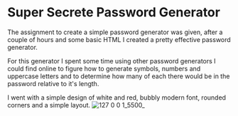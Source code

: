 # Super Secrete Password Generator
 The assignment to create a simple password generator was given, after a couple
 of hours and some basic HTML I created a pretty effective password generator.
 
 For this generator I spent some time using other password generators I could find
 online to figure how to generate symbols, numbers and uppercase letters and to
 determine how many of each there would be in the password relative to it's length.


I went with a simple design of white and red, bubbly modern font, rounded corners 
and a simple layout.
![127 0 0 1_5500_](https://user-images.githubusercontent.com/32249670/236960506-5e58a7f5-b3bc-4497-8281-5b764b52bf61.png)
